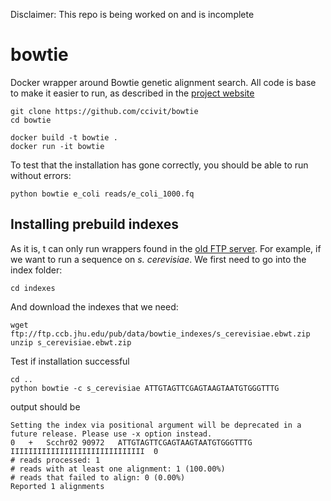 Disclaimer: This repo is being worked on and is incomplete

# bowtie
Docker wrapper around Bowtie genetic alignment search. All code is base to make it easier to run, as described in the [project website](http://bowtie-bio.sourceforge.net/index.shtml)


```
git clone https://github.com/ccivit/bowtie
cd bowtie
```

```
docker build -t bowtie .
docker run -it bowtie
```

To test that the installation has gone correctly, you should be able to run without errors:
```
python bowtie e_coli reads/e_coli_1000.fq
```


## Installing prebuild indexes

As it is, t can only run wrappers found in the [old FTP server](ftp://ftp.ccb.jhu.edu/pub/data/bowtie_indexes/). For example, if we want to run a sequence on <em>s. cerevisiae</em>. We first need to go into the index folder:
```
cd indexes
```
And download the indexes that we need:
```
wget ftp://ftp.ccb.jhu.edu/pub/data/bowtie_indexes/s_cerevisiae.ebwt.zip
unzip s_cerevisiae.ebwt.zip 
```
Test if installation successful

```
cd ..
python bowtie -c s_cerevisiae ATTGTAGTTCGAGTAAGTAATGTGGGTTTG
```


output should be
```
Setting the index via positional argument will be deprecated in a future release. Please use -x option instead.
0	+	Scchr02	90972	ATTGTAGTTCGAGTAAGTAATGTGGGTTTG	IIIIIIIIIIIIIIIIIIIIIIIIIIIIII	0	
# reads processed: 1
# reads with at least one alignment: 1 (100.00%)
# reads that failed to align: 0 (0.00%)
Reported 1 alignments
```
